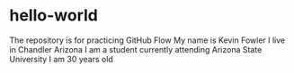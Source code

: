 # hello-world
The repository is for practicing GitHub Flow
My name is Kevin Fowler
I live in Chandler Arizona
I am a student currently attending Arizona State University
I am 30 years old
